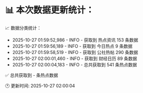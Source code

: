 📊 本次数据更新统计：
==========================

📈 数据分类统计：
- 2025-10-27 01:59:52,986 - INFO - 获取到 热点资讯 153 条数据
- 2025-10-27 01:59:56,189 - INFO - 获取到 今日热点 9 条数据
- 2025-10-27 01:59:58,519 - INFO - 获取到 公社热帖 290 条数据
- 2025-10-27 02:00:01,460 - INFO - 获取到 财经日历 89 条数据
- 2025-10-27 02:00:04,183 - INFO - 总共获取到 541 条热点数据

✅ 总共获取到 - 条热点数据

🕐 更新时间: 2025-10-27 02:00:04
